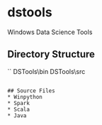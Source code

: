 # dstools
Windows Data Science Tools

## Directory Structure
``
DSTools\bin
DSTools\src
```

## Source Files
* Winpython
* Spark
* Scala
* Java



